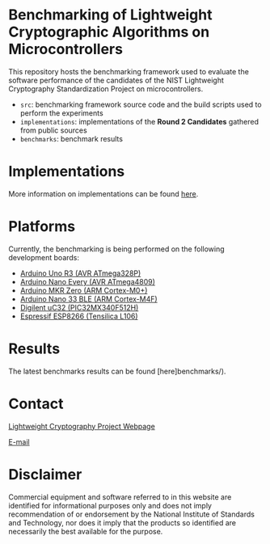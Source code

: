 # Benchmarking of Lightweight Cryptographic Algorithms on Microcontrollers

This repository hosts the benchmarking framework used to evaluate the software performance of the candidates of the NIST Lightweight Cryptography Standardization Project on microcontrollers.

 - `src`: benchmarking framework source code and the build scripts used to perform the experiments
 - `implementations`: implementations of the **Round 2 Candidates** gathered from public sources
 - `benchmarks`: benchmark results

# Implementations

More information on implementations can be found [here](implementations/).

# Platforms

Currently, the benchmarking is being performed on the following development boards:

 - [Arduino Uno R3 (AVR ATmega328P)](https://store.arduino.cc/usa/arduino-uno-rev3)
 - [Arduino Nano Every (AVR ATmega4809)](https://store.arduino.cc/usa/nano-every)
 - [Arduino MKR Zero (ARM Cortex-M0+)](https://store.arduino.cc/usa/arduino-mkrzero)
 - [Arduino Nano 33 BLE (ARM Cortex-M4F)](https://store.arduino.cc/usa/nano-33-ble)
 - [Digilent uC32 (PIC32MX340F512H)](https://store.digilentinc.com/uc32-arduino-programmable-pic32-microcontroller-board-limited-time/)
 - [Espressif ESP8266 (Tensilica L106)](https://www.espressif.com/en/products/socs/esp8266)

# Results

The latest benchmarks results can be found [here]benchmarks/).

# Contact

[Lightweight Cryptography Project Webpage](https://csrc.nist.gov/projects/lightweight-cryptography)

[E-mail](lightweight-crypto@nist.gov)

# Disclaimer

Commercial equipment and software referred to in this website are identified for informational purposes only and does not imply
recommendation of or endorsement by the National Institute of Standards and Technology, nor does it imply that the products so identified
are necessarily the best available for the purpose.
